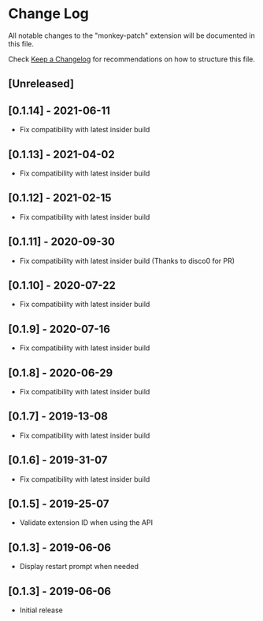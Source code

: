 # Change Log

All notable changes to the "monkey-patch" extension will be documented in this file.

Check [Keep a Changelog](http://keepachangelog.com/) for recommendations on how to structure this file.

## [Unreleased]

## [0.1.14] - 2021-06-11

- Fix compatibility with latest insider build

## [0.1.13] - 2021-04-02

- Fix compatibility with latest insider build

## [0.1.12] - 2021-02-15

- Fix compatibility with latest insider build

## [0.1.11] - 2020-09-30

- Fix compatibility with latest insider build (Thanks to disco0 for PR)

## [0.1.10] - 2020-07-22

- Fix compatibility with latest insider build

## [0.1.9] - 2020-07-16

- Fix compatibility with latest insider build

## [0.1.8] - 2020-06-29

- Fix compatibility with latest insider build

## [0.1.7] - 2019-13-08

- Fix compatibility with latest insider build

## [0.1.6] - 2019-31-07

- Fix compatibility with latest insider build

## [0.1.5] - 2019-25-07

- Validate extension ID when using the API

## [0.1.3] - 2019-06-06

- Display restart prompt when needed

## [0.1.3] - 2019-06-06

- Initial release